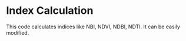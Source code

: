 # Index Calculation
This code calculates indices like NBI, NDVI, NDBI, NDTI.
It can be easily modified.


